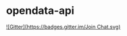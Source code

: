 # opendata-api
[![Gitter](https://badges.gitter.im/Join Chat.svg)](https://gitter.im/cleberar/opendata-api?utm_source=badge&utm_medium=badge&utm_campaign=pr-badge&utm_content=badge)